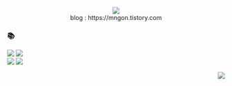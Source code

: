 <div align="center"><img src="https://capsule-render.vercel.app/api?type=transparent&color=auto&height=300&section=header&text=MNGON&fontSize=80&animation=fadeIn" /></div>






<div align="center">blog : https://mngon.tistory.com</div>


###             📚
<img src="https://img.shields.io/badge/Swift-F05138?style=flat-square&logo=Swift&logoColor=white"/> <img src="https://img.shields.io/badge/Python-3776AB?style=flat-square&logo=Python&logoColor=white"/><br>
<img src="https://img.shields.io/badge/Realm-39477F?style=flat-square&logo=Realm&logoColor=white"/> <img src="https://img.shields.io/badge/SQLite-003B57?style=flat-square&logo=SQLite&logoColor=white"/>


<div align="right"><img src="https://github-readme-stats.vercel.app/api/top-langs/?username=mudrhs1997&hide=javascript,css,html&layout=compact"></div>











<!--
**mudrhs1997/mudrhs1997** is a ✨ _special_ ✨ repository because its `README.md` (this file) appears on your GitHub profile.

Here are some ideas to get you started:

- 🔭 I’m currently working on ...
- 🌱 I’m currently learning ...
- 👯 I’m looking to collaborate on ...
- 🤔 I’m looking for help with ...
- 💬 Ask me about ...
- 📫 How to reach me: ...
- 😄 Pronouns: ...
- ⚡ Fun fact: ...
-->
